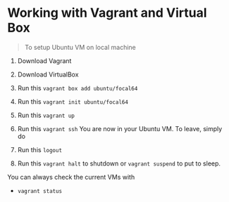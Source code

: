 <h1> Working with Vagrant and Virtual Box </h1>

> To setup Ubuntu VM on local machine  

1. Download Vagrant  
2. Download VirtualBox
3. Run this `vagrant box add ubuntu/focal64`
4. Run this `vagrant init ubuntu/focal64`
5. Run this `vagrant up`
6. Run this `vagrant ssh`
You are now in your Ubuntu VM. To leave, simply do  

1. Run this `logout`
2. Run this `vagrant halt` to shutdown or `vagrant suspend` to put to sleep.

You can always check the current VMs with
* `vagrant status`

